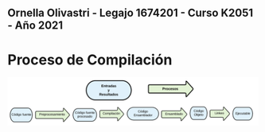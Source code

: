 ## Ornella Olivastri - Legajo 1674201 - Curso K2051 - Año 2021 

# Proceso de Compilación
![](proceso%20de%20compilacion.PNG)
